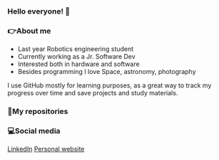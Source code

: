 ### Hello everyone! 👋

<div>
  <h3>👉About me</h3>
  <ul>
    <li>Last year Robotics engineering student</li>
    <li>Currently working as a Jr. Software Dev</li>
    <li>Interested both in hardware and software</li>
    <li>Besides programming I love Space, astronomy, photography</li>
  </ul>
</div>

<div>
  <p>I use GitHub mostly for learning purposes, as a great way to track my progress over time and save projects and study materials.<p>
  <h3>📁My repositories</h3>
</div>

<div>
  <h3>💻Social media</h3>
  <a href="https://www.linkedin.com/in/aleksandra-timofejeva/">LinkedIn</a>
  <a href="alexat.space">Personal website</a>
</div>
